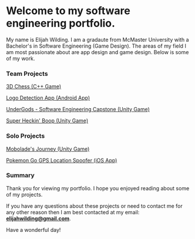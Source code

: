 # Welcome to my software engineering portfolio.

My name is Elijah Wilding. I am a gradaute from McMaster University with a Bachelor's in Software Engineering (Game Design). The areas of my field I am most passionate about are app design and game design. Below is some of my work.

### Team Projects

[3D Chess (C++ Game)](http://wildingelijah.github.io/3DChess)

[Logo Detection App (Android App)](http://wildingelijah.github.io/LogoDetectionApp)

[UnderGods - Software Engineering Capstone (Unity Game)](http://wildingelijah.github.io/SoftwareEngCapstone)

[Super Heckin' Boop (Unity Game)](http://wildingelijah.github.io/SuperHeckinBoop)

### Solo Projects

[Mobolade's Journey (Unity Game)](http://wildingelijah.github.io/MoboladesJourney)

[Pokemon Go GPS Location Spoofer (iOS App)](http://wildingelijah.github.io/PokemonGoSpoofer)

### Summary

Thank you for viewing my portfolio. I hope you enjoyed reading about some of my projects. 

If you have any questions about these projects or need to contact me for any other reason then I am best contacted at my email: **elijahwilding@gmail.com**.

Have a wonderful day!
